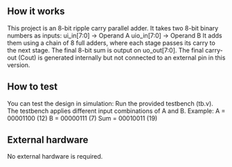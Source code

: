 <!---

This file is used to generate your project datasheet. Please fill in the information below and delete any unused
sections.

You can also include images in this folder and reference them in the markdown. Each image must be less than
512 kb in size, and the combined size of all images must be less than 1 MB.
-->

## How it works

This project is an 8-bit ripple carry parallel adder. It takes two 8-bit binary numbers as inputs: ui_in[7:0] → Operand A uio_in[7:0] → Operand B It adds them using a chain of 8 full adders, where each stage passes its carry to the next stage. The final 8-bit sum is output on uo_out[7:0]. The final carry-out (Cout) is generated internally but not connected to an external pin in this version.


## How to test

You can test the design in simulation: Run the provided testbench (tb.v). The testbench applies different input combinations of A and B. Example: A = 00001100 (12) B = 00000111 (7) Sum = 00010011 (19)

## External hardware

No external hardware is required.
